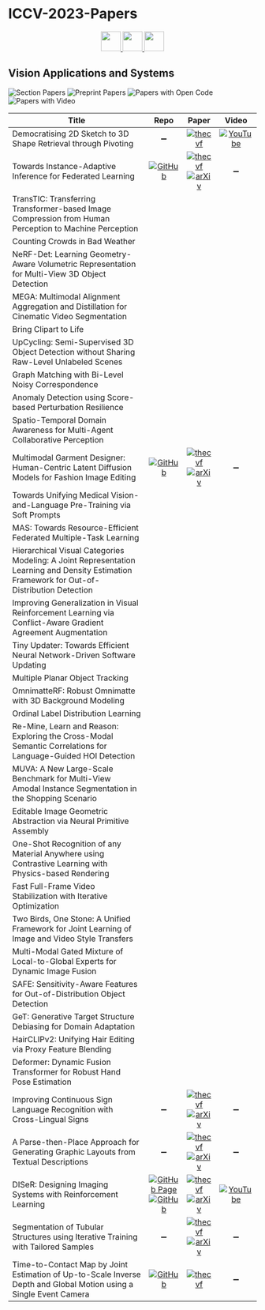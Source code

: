 # ICCV-2023-Papers

<div align="center">
    <a href="https://github.com/DmitryRyumin/ICCV-2023-Papers/blob/main/sections/geometric-deep-learning.md">
        <img src="https://cdn.jsdelivr.net/gh/DmitryRyumin/NewEraAI-Papers@main/images/left.svg" width="40" />
    </a>
    <a href="https://github.com/DmitryRyumin/ICCV-2023-Papers/">
        <img src="https://cdn.jsdelivr.net/gh/DmitryRyumin/NewEraAI-Papers@main/images/home.svg" width="40" />
    </a>
    <a href="https://github.com/DmitryRyumin/ICCV-2023-Papers/blob/main/sections/machine-learning-and-dataset.md">
        <img src="https://cdn.jsdelivr.net/gh/DmitryRyumin/NewEraAI-Papers@main/images/right.svg" width="40" />
    </a>
</div>

## Vision Applications and Systems

![Section Papers](https://img.shields.io/badge/Section%20Papers-soon-42BA16) ![Preprint Papers](https://img.shields.io/badge/Preprint%20Papers-soon-b31b1b) ![Papers with Open Code](https://img.shields.io/badge/Papers%20with%20Open%20Code-soon-1D7FBF) ![Papers with Video](https://img.shields.io/badge/Papers%20with%20Video-soon-FF0000)

| **Title** | **Repo** | **Paper** | **Video** |
|-----------|:--------:|:---------:|:---------:|
| Democratising 2D Sketch to 3D Shape Retrieval through Pivoting | :heavy_minus_sign: | [![thecvf](https://img.shields.io/badge/pdf-thecvf-7395C5.svg)](https://openaccess.thecvf.com/content/ICCV2023/papers/Chowdhury_Democratising_2D_Sketch_to_3D_Shape_Retrieval_Through_Pivoting_ICCV_2023_paper.pdf) | [![YouTube](https://img.shields.io/badge/YouTube-%23FF0000.svg?style=for-the-badge&logo=YouTube&logoColor=white)](https://www.youtube.com/watch?v=iM1A81QEhfw) |
| Towards Instance-Adaptive Inference for Federated Learning | [![GitHub](https://img.shields.io/github/stars/chunmeifeng/FedIns)](https://github.com/chunmeifeng/FedIns) | [![thecvf](https://img.shields.io/badge/pdf-thecvf-7395C5.svg)](https://openaccess.thecvf.com/content/ICCV2023/papers/Feng_Towards_Instance-adaptive_Inference_for_Federated_Learning_ICCV_2023_paper.pdf) <br /> [![arXiv](https://img.shields.io/badge/arXiv-2308.06051-b31b1b.svg)](https://arxiv.org/abs/2308.06051) | :heavy_minus_sign: |
| TransTIC: Transferring Transformer-based Image Compression from Human Perception to Machine Perception |  |  |  |
| Counting Crowds in Bad Weather |  |  |  |
| NeRF-Det: Learning Geometry-Aware Volumetric Representation for Multi-View 3D Object Detection |  |  |  |
| MEGA: Multimodal Alignment Aggregation and Distillation for Cinematic Video Segmentation |  |  |  |
| Bring Clipart to Life |  |  |  |
| UpCycling: Semi-Supervised 3D Object Detection without Sharing Raw-Level Unlabeled Scenes |  |  |  |
| Graph Matching with Bi-Level Noisy Correspondence |  |  |  |
| Anomaly Detection using Score-based Perturbation Resilience |  |  |  |
| Spatio-Temporal Domain Awareness for Multi-Agent Collaborative Perception |  |  |  |
| Multimodal Garment Designer: Human-Centric Latent Diffusion Models for Fashion Image Editing | [![GitHub](https://img.shields.io/github/stars/aimagelab/multimodal-garment-designer)](https://github.com/aimagelab/multimodal-garment-designer) | [![thecvf](https://img.shields.io/badge/pdf-thecvf-7395C5.svg)](https://openaccess.thecvf.com/content/ICCV2023/papers/Baldrati_Multimodal_Garment_Designer_Human-Centric_Latent_Diffusion_Models_for_Fashion_Image_ICCV_2023_paper.pdf) <br /> [![arXiv](https://img.shields.io/badge/arXiv-2304.02051-b31b1b.svg)](https://arxiv.org/abs/2304.02051) | :heavy_minus_sign: |
| Towards Unifying Medical Vision-and-Language Pre-Training via Soft Prompts |  |  |  |
| MAS: Towards Resource-Efficient Federated Multiple-Task Learning |  |  |  |
| Hierarchical Visual Categories Modeling: A Joint Representation Learning and Density Estimation Framework for Out-of-Distribution Detection |  |  |  |
| Improving Generalization in Visual Reinforcement Learning via Conflict-Aware Gradient Agreement Augmentation |  |  |  |
| Tiny Updater: Towards Efficient Neural Network-Driven Software Updating |  |  |  |
| Multiple Planar Object Tracking |  |  |  |
| OmnimatteRF: Robust Omnimatte with 3D Background Modeling |  |  |  |
| Ordinal Label Distribution Learning |  |  |  |
| Re-Mine, Learn and Reason: Exploring the Cross-Modal Semantic Correlations for Language-Guided HOI Detection |  |  |  |
| MUVA: A New Large-Scale Benchmark for Multi-View Amodal Instance Segmentation in the Shopping Scenario |  |  |  |
| Editable Image Geometric Abstraction via Neural Primitive Assembly |  |  |  |
| One-Shot Recognition of any Material Anywhere using Contrastive Learning with Physics-based Rendering |  |  |  |
| Fast Full-Frame Video Stabilization with Iterative Optimization |  |  |  |
| Two Birds, One Stone: A Unified Framework for Joint Learning of Image and Video Style Transfers |  |  |  |
| Multi-Modal Gated Mixture of Local-to-Global Experts for Dynamic Image Fusion |  |  |  |
| SAFE: Sensitivity-Aware Features for Out-of-Distribution Object Detection |  |  |  |
| GeT: Generative Target Structure Debiasing for Domain Adaptation |  |  |  |
| HairCLIPv2: Unifying Hair Editing via Proxy Feature Blending |  |  |  |
| Deformer: Dynamic Fusion Transformer for Robust Hand Pose Estimation |  |  |  |
| Improving Continuous Sign Language Recognition with Cross-Lingual Signs | :heavy_minus_sign: | [![thecvf](https://img.shields.io/badge/pdf-thecvf-7395C5.svg)](https://openaccess.thecvf.com/content/ICCV2023/papers/Wei_Improving_Continuous_Sign_Language_Recognition_with_Cross-Lingual_Signs_ICCV_2023_paper.pdf) <br /> [![arXiv](https://img.shields.io/badge/arXiv-2308.10809-b31b1b.svg)](https://arxiv.org/abs/2308.10809) | :heavy_minus_sign: |
| A Parse-then-Place Approach for Generating Graphic Layouts from Textual Descriptions | :heavy_minus_sign: | [![thecvf](https://img.shields.io/badge/pdf-thecvf-7395C5.svg)](https://openaccess.thecvf.com/content/ICCV2023/papers/Lin_A_Parse-Then-Place_Approach_for_Generating_Graphic_Layouts_from_Textual_Descriptions_ICCV_2023_paper.pdf) <br /> [![arXiv](https://img.shields.io/badge/arXiv-2308.12700-b31b1b.svg)](https://arxiv.org/abs/2308.12700) | :heavy_minus_sign: |
| DISeR: Designing Imaging Systems with Reinforcement Learning | [![GitHub Page](https://img.shields.io/badge/GitHub-Page-159957.svg)](https://tzofi.github.io/diser/) <br /> [![GitHub](https://img.shields.io/github/stars/tzofi/diser)](https://github.com/tzofi/diser) | [![thecvf](https://img.shields.io/badge/pdf-thecvf-7395C5.svg)](https://openaccess.thecvf.com/content/ICCV2023/papers/Klinghoffer_DISeR_Designing_Imaging_Systems_with_Reinforcement_Learning_ICCV_2023_paper.pdf) <br /> [![arXiv](https://img.shields.io/badge/arXiv-2309.13851-b31b1b.svg)](https://arxiv.org/abs/2309.13851) | [![YouTube](https://img.shields.io/badge/YouTube-%23FF0000.svg?style=for-the-badge&logo=YouTube&logoColor=white)](https://www.youtube.com/watch?v=Lm80OZh5eDg) |
| Segmentation of Tubular Structures using Iterative Training with Tailored Samples | :heavy_minus_sign: | [![thecvf](https://img.shields.io/badge/pdf-thecvf-7395C5.svg)](https://openaccess.thecvf.com/content/ICCV2023/papers/Liao_Segmentation_of_Tubular_Structures_Using_Iterative_Training_with_Tailored_Samples_ICCV_2023_paper.pdf) <br /> [![arXiv](https://img.shields.io/badge/arXiv-2309.08727-b31b1b.svg)](https://arxiv.org/abs/2309.08727) | :heavy_minus_sign: |
| Time-to-Contact Map by Joint Estimation of Up-to-Scale Inverse Depth and Global Motion using a Single Event Camera | [![GitHub](https://img.shields.io/github/stars/neuromorphic-paris/ETTCM)](https://github.com/neuromorphic-paris/ETTCM) | [![thecvf](https://img.shields.io/badge/pdf-thecvf-7395C5.svg)](https://openaccess.thecvf.com/content/ICCV2023/papers/Nunes_Time-to-Contact_Map_by_Joint_Estimation_of_Up-to-Scale_Inverse_Depth_and_ICCV_2023_paper.pdf) | :heavy_minus_sign: |
